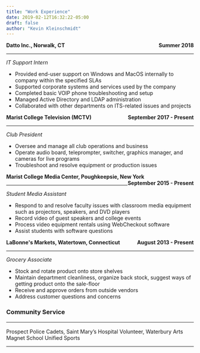```yaml
---
title: "Work Experience"
date: 2019-02-12T16:32:22-05:00
draft: false
author: "Kevin Kleinschmidt"
---
```


<html>
	<style>
		HTML {
			line-height:15px;
		}
		.btn {
  		background-color: DodgerBlue;
  		border: none;
  		color: white;
  		padding: 12px 30px;
  		cursor: pointer;
  		font-size: 12px;
}
	</style>
		<p> <b> Datto Inc., Norwalk, CT </b> <b style="float:right"> Summer 2018 </b> </p><hr> <i> IT Support Intern </i>
		<ul>
			<li> Provided end-user support on Windows and MacOS internally to company within the specified SLAs </li>
			<li> Supported corporate systems and services used by the company</li>
			<li> Completed basic VOIP phone troubleshooting and setup</li>
			<li> Managed Active Directory and LDAP administration</li>
			<li> Collaborated with other departments on ITS-related issues and projects</li>
		</ul>
		<p> <b> Marist College Television (MCTV) </b> <b style="float:right"> September 2017 - Present </b> </p> <hr><i> Club President </i>
		<ul>
			<li> Oversee and manage all club operations and business </li>
			<li> Operate audio board, teleprompter, switcher, graphics manager, and cameras for live programs </li>
			<li> Troubleshoot and resolve equipment or production issues </li>
		</ul>
		<p> <b> Marist College Media Center, Poughkeepsie, New York</b> <b style="float:right"> September 2015 - Present </b> </p> <hr> <i> Student Media Assistant </i>
		<ul>
			<li> Respond to and resolve faculty issues with classroom media equipment such as projectors, speakers, and DVD players </li>
			<li> Record video of guest speakers and college events </li>
			<li> Process video equipment rentals using WebCheckout software  </li>
			<li> Assist students with software questions </li>
		</ul>
		<p> <b> LaBonne's Markets, Watertown, Connecticut </b> <b style="float:right"> August 2013 - Present </b> </p> <hr> <i> Grocery Associate </i>
		<ul>
			<li> Stock and rotate product onto store shelves</li>
			<li> Maintain department cleanliness, organize back stock, suggest ways of getting product onto the sale-floor</li>
			<li> Receive and approve orders from outside vendors </li>
			<li> Address customer questions and concerns </li>
		</ul>
	<h3> Community Service <HR> </h3>
		<p> Prospect Police Cadets, Saint Mary’s Hospital Volunteer, Waterbury Arts Magnet School Unified Sports </p>
	<HR>
</html>
